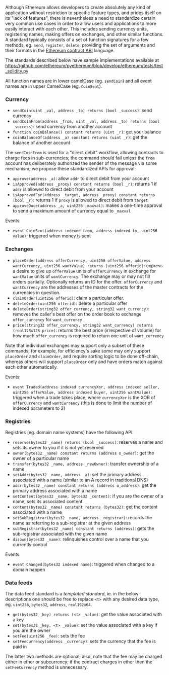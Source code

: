 Although Ethereum allows developers to create absolutely any kind of application without restriction to specific feature types, and prides itself on its "lack of features", there is nevertheless a need to standardize certain very common use cases in order to allow users and applications to more easily interact with each other. This includes sending currency units, registering names, making offers on exchanges, and other similar functions. A standard typically consists of a set of function signatures for a few methods, eg. `send`, `register`, `delete`, providing the set of arguments and their formats in the [Ethereum contract ABI](https://github.com/ethereum/wiki/wiki/Ethereum-Contract-ABI) language.

The standards described below have sample implementations available at https://github.com/ethereum/pyethereum/blob/develop/ethereum/tests/test_solidity.py

All function names are in lower camelCase (eg. `sendCoin`) and all event names are in upper CamelCase (eg. `CoinSent`).

### Currency

* `sendCoin(uint _val, address _to) returns (bool _success)`: send currency
* `sendCoinFrom(address _from, uint _val, address _to) returns (bool _success)`: send currency from another account
* `function coinBalance() constant returns (uint _r)`: get your balance
* `coinBalanceOf(address _a) constant returns (uint _r)`: get the balance of another account

The `sendCoinFrom` is used for a "direct debit" workflow, allowing contracts to charge fees in sub-currencies; the command should fail unless the `from` account has deliberately authorized the sender of the message via some mechanism; we propose these standardized APIs for approval:

* `approve(address _a)`: allow `addr` to direct debit from your account
* `isApproved(address _proxy) constant returns (bool _r)`: returns 1 if `addr` is allowed to direct debit from your account
* `isApprovedFor(address _target, address _proxy) constant returns (bool _r)`: returns 1 if `proxy` is allowed to direct debit from `target`
* `approveOnce(address _a, uint256 _maxval)`: makes a one-time approval to send a maximum amount of currency equal to `_maxval`

Events:

* `event CoinSent(address indexed from, address indexed to, uint256 value)`: triggered when money is sent

### Exchanges

* `placeOrder(address offerCurrency, uint256 offerValue, address wantCurrency, uint256 wantValue) returns (uint256 offerid)`: express a desire to give up `offerValue` units of `offerCurrency` in exchange for `wantValue` units of `wantCurrency`. The exchange may or may not fill orders partially. Optionally returns an ID for the offer. `offerCurrency` and `wantCurrency` are the addresses of the master contracts for the currencies in question.
* `claimOrder(uint256 offerid)`: claim a particular offer.
* `deleteOrder(uint256 offerid)`: delete a particular offer
* `deleteOrder(string32 offer_currency, string32 want_currency)`: removes the caller's best offer on the order book to exchange `offer_currency` for `want_currency`
* `price(string32 offer_currency, string32 want_currency) returns (real128x128 price)`: returns the best price (irrespective of volume) for how much `offer_currency` is required to return one unit of `want_currency`

Note that individual exchanges may support only a subset of these commands; for example, for efficiency's sake some may only support `placeOrder` and `claimOrder`, and require sorting logic to be done off-chain, whereas others will support `placeOrder` only and have orders match against each other automatically.

Events:

* `event Traded(address indexed currencyXor, address indexed seller, uint256 offerValue, address indexed buyer, uint256 wantValue)`: triggered when a trade takes place, where `currencyXor` is the XOR of `offerCurrency` and `wantCurrency` (this is done to limit the number of indexed parameters to 3)

### Registries

Registries (eg. domain name systems) have the following API:

* `reserve(bytes32 _name) returns (bool _success)`: reserves a name and sets its owner to you if it is not yet reserved
* `owner(bytes32 _name) constant returns (address o_owner)`: get the owner of a particular name
* `transfer(bytes32 _name, address _newOwner)`: transfer ownership of a name
* `setAddr(bytes32 _name, address _a)`: set the primary address associated with a name (similar to an A record in traditional DNS)
* `addr(bytes32 _name) constant returns (address o_address)`: get the primary address associated with a name 
* `setContent(bytes32 _name, bytes32 _content)`: if you are the owner of a name, sets its associated content
* `content(bytes32 _name) constant returns (bytes32)`: get the content associated with a name
* `setSubRegistrar(bytes32 _name, address _registrar)`: records the name as referring to a sub-registrar at the given address
* `subRegistrar(bytes32 _name) constant returns (address)`: gets the sub-registrar associated with the given name
* `disown(bytes32 _name)`: relinquishes control over a name that you currently control

Events:

* `event Changed(bytes32 indexed name)`: triggered when changed to a domain happen

### Data feeds

The data feed standard is a _templated standard_, ie. in the below descriptions one should be free to replace `<t>` with any desired data type, eg. `uint256`, `bytes32`, `address`, `real192x64`.  

* `get(bytes32 _key) returns (<t> _value)`: get the value associated with a key
* `set(bytes32 _key, <t> _value)`: set the value associated with a key if you are the owner
* `setFee(uint256 _fee)`: sets the fee
* `setFeeCurrency(address _currency)`: sets the currency that the fee is paid in

The latter two methods are optional; also, note that the fee may be charged either in ether or subcurrency; if the contract charges in ether then the `setFeeCurrency` method is unnecessary.